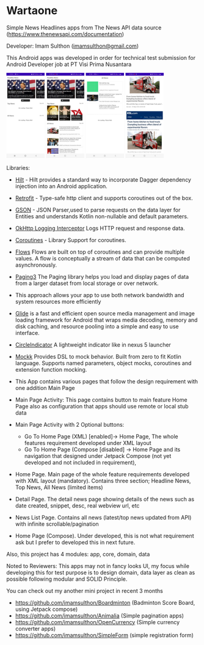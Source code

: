 # Wartaone
Simple News Headlines apps from The News API data source (https://www.thenewsapi.com/documentation)

Developer: Imam Sulthon (imamsulthon@gmail.com)

This Android apps was developed in order for technical test submission for Android Developer job at PT Visi Prima Nusantara

<img src="/screenshot_1.jpg" width="100">
<img src="/screenshot_2.jpg" width="100">
<img src="/screenshot_3.jpg" width="100">
<img src="/screenshot_4.jpg" width="100">

Libraries:
- [Hilt](https://dagger.dev/hilt/) - Hilt provides a standard way to incorporate Dagger dependency injection into an Android application.
- [Retrofit](https://square.github.io/retrofit/) - Type-safe http client
  and supports coroutines out of the box.
- [GSON](https://github.com/square/gson) - JSON Parser,used to parse
  requests on the data layer for Entities and understands Kotlin non-nullable
  and default parameters.
- [OkHttp Logging Interceptor](https://github.com/square/okhttp/blob/master/okhttp-logging-interceptor/README.md)
  Logs HTTP request and response data.
- [Coroutines](https://github.com/Kotlin/kotlinx.coroutines) - Library Support for coroutines.
- [Flows](https://developer.android.com/kotlin/flow)
  Flows are built on top of coroutines and can provide multiple values. A flow is conceptually a stream of data that can be computed asynchronously.
- [Paging3](https://developer.android.com/topic/libraries/architecture/paging/v3-overview) The Paging library helps you load and display pages of data from a larger dataset from local storage or over network.
- This approach allows your app to use both network bandwidth and system resources more efficiently
- [Glide](https://github.com/bumptech/glide) is a fast and efficient open source media management and image loading framework for Android that wraps media decoding, memory and disk caching, and resource pooling into a simple and easy to use interface.
- [CircleIndicator](https://github.com/ongakuer/CircleIndicator) A lightweight indicator like in nexus 5 launcher
- [Mockk](https://mockk.io) Provides DSL to mock behavior. Built from zero to fit Kotlin language. Supports named parameters, object mocks, coroutines and extension function mocking.

- This App contains various pages that follow the design requirement with one addition Main Page
- Main Page Activity: This page contains button to main feature Home Page also as configuration that apps should use remote or local stub data
- Main Page Activity with 2 Optional buttons:
  * Go To Home Page (XML) [enabled]-> Home Page, The whole features requirement developed under XML layout 
  * Go To Home Page (Compose [disabled] -> Home Page and its navigation that designed under Jetpack Compose (not yet developed and not included in requirement),
- Home Page. Main page of the whole feature requirements developed with XML layout (mandatory). Contains three section; Headline News, Top News, All News (limited items)
- Detail Page. The detail news page showing details of the news such as date created, snippet, desc, real webview url, etc
- News List Page. Contains all news (latest/top news updated from API) with infinite scrollable/pagination
- Home Page (Compose). Under developed, this is not what requirement ask but I prefer to developed this in next future. 

Also, this project has 4 modules: app, core, domain, data

Noted to Reviewers:
This apps may not in fancy looks UI, my focus while developing this for test purpose is to design domain, data layer as clean as possible following modular and SOLID Principle.

You can check out my another mini project in recent 3 months 
- https://github.com/imamsulthon/Boardminton (Badminton Score Board, using Jetpack compose)
- https://github.com/imamsulthon/Animalia (Simple pagination apps)
- https://github.com/imamsulthon/OpenCurrency (Simple currency converter apps)
- https://github.com/imamsulthon/SimpleForm (simple registration form)
